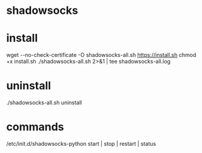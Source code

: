 # shadowsocks

# install
wget --no-check-certificate -O shadowsocks-all.sh https://install.sh
chmod +x install.sh
./shadowsocks-all.sh 2>&1 | tee shadowsocks-all.log

# uninstall
./shadowsocks-all.sh uninstall

# commands
/etc/init.d/shadowsocks-python start | stop | restart | status

